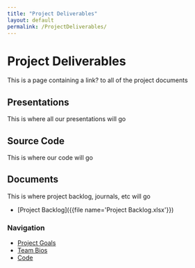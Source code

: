 ```yaml
---
title: "Project Deliverables"
layout: default
permalink: /ProjectDeliverables/
--- 
```

# Project Deliverables
This is a page containing a link? to all of the project documents
## Presentations
This is where all our presentations will go
## Source Code
This is where our code will go
## Documents
This is where project backlog, journals, etc will go
* [Project Backlog]({{file name='Project Backlog.xlsx'}})

### Navigation
* [Project Goals](https://ldpresley1.github.io/StraySpotter/)
* [Team Bios](https://ldpresley1.github.io/StraySpotter/TeamBios/)
* [Code](https://ldpresley1.github.io/StraySpotter/Code/)

